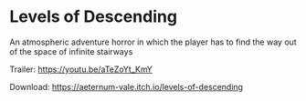 # Levels of Descending
An atmospheric adventure horror in which the player has to find the way out of the space of infinite stairways

Trailer: https://youtu.be/aTeZoYt_KmY

Download: https://aeternum-vale.itch.io/levels-of-descending
